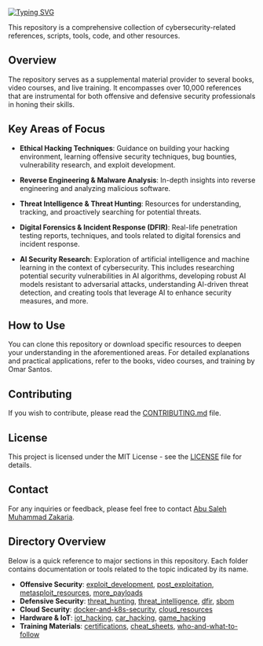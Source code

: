 [![Typing SVG](https://readme-typing-svg.herokuapp.com?font=Fira+Code&weight=600&size=31&duration=4500&pause=1000&color=164B63&multiline=true&width=453&height=100&lines=HackerRepo.org+;Cybersecurity+Resources)](https://git.io/typing-svg)

This repository is a comprehensive collection of cybersecurity-related references, scripts, tools, code, and other resources.

## Overview
The repository serves as a supplemental material provider to several books, video courses, and live training. It encompasses over 10,000 references that are instrumental for both offensive and defensive security professionals in honing their skills.

## Key Areas of Focus

- **Ethical Hacking Techniques**: Guidance on building your hacking environment, learning offensive security techniques, bug bounties, vulnerability research, and exploit development.

- **Reverse Engineering & Malware Analysis**: In-depth insights into reverse engineering and analyzing malicious software.

- **Threat Intelligence & Threat Hunting**: Resources for understanding, tracking, and proactively searching for potential threats.

- **Digital Forensics & Incident Response (DFIR)**: Real-life penetration testing reports, techniques, and tools related to digital forensics and incident response.

- **AI Security Research**: Exploration of artificial intelligence and machine learning in the context of cybersecurity. This includes researching potential security vulnerabilities in AI algorithms, developing robust AI models resistant to adversarial attacks, understanding AI-driven threat detection, and creating tools that leverage AI to enhance security measures, and more.

## How to Use
You can clone this repository or download specific resources to deepen your understanding in the aforementioned areas. For detailed explanations and practical applications, refer to the books, video courses, and training by Omar Santos.

## Contributing
If you wish to contribute, please read the [CONTRIBUTING.md](CONTRIBUTING.md) file.

## License
This project is licensed under the MIT License - see the [LICENSE](LICENSE) file for details.

## Contact
For any inquiries or feedback, please feel free to contact [Abu Saleh Muhammad Zakaria](https://www.linkedin.com/in/asmz/).


## Directory Overview
Below is a quick reference to major sections in this repository. Each folder contains documentation or tools related to the topic indicated by its name.

- **Offensive Security**: [exploit_development](exploit_development/), [post_exploitation](post_exploitation/), [metasploit_resources](metasploit_resources/), [more_payloads](more_payloads/)
- **Defensive Security**: [threat_hunting](threat_hunting/), [threat_intelligence](threat_intelligence/), [dfir](dfir/), [sbom](sbom/)
- **Cloud Security**: [docker-and-k8s-security](docker-and-k8s-security/), [cloud_resources](cloud_resources/)
- **Hardware & IoT**: [iot_hacking](iot_hacking/), [car_hacking](car_hacking/), [game_hacking](game_hacking/)
- **Training Materials**: [certifications](certifications/), [cheat_sheets](cheat_sheets/), [who-and-what-to-follow](who-and-what-to-follow/)

